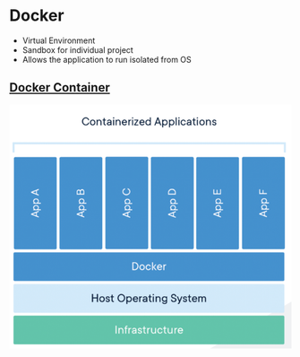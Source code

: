 # Docker
- Virtual Environment
- Sandbox for individual project
- Allows the application to run isolated from OS
## [Docker Container](https://www.docker.com/resources/what-container)
<img src="./src/container.jpg"></img>

